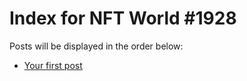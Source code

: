 # Index for NFT World #1928
Posts will be displayed in the order below:

- [Your first post](./001-first.md)

